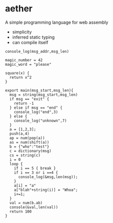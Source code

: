 # aether
A simple programming language for web assembly
* simplicity
* inferred static typing
* can compile itself

```
console_log(msg_addr,msg_len)

magic_number = 42
magic_word = "please"

square(x) { 
  return x^2
}

export main(msg_start,msg_len){
  msg = string(msg_start,msg_len)
  if msg == "exit" {
    return -1
  } else if msg == "end" {
    console_log("end",3)
  } else {
    console_log("unknown",7)
  }
  a = [1,2,3]; 
  push(a,4)
  ap = num(pop(a))
  as = num(shift(a))
  b = {"who":"test"}
  c = dictionary(msg)
  cs = string(c)
  i = 0
  loop {
    if i == 5 { break } 
    if i == 3 or i ==4 {
      console_log(&msg,len(msg));
    }
    a[i] = "a" 
    a["blah"+string(i)] = "Whoa";
    i+=1;
  }
  val = num(b.ab)
  console(&val,len(val))
  return 100
}
```
